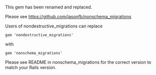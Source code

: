 
This gem has been renamed and replaced.

Please see https://github.com/jasonfb/nonschema_migrations


Users of nondestructive_migrations can replace

```
gem 'nondestructive_migrations'
```

with

```
gem 'nonschema_migrations'
```


Please see README in nonschema_migrations for the correct version to match your Rails version.